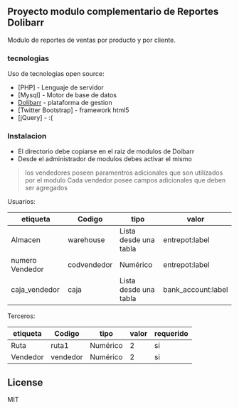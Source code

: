 ## Proyecto modulo complementario de Reportes Dolibarr


Modulo de reportes de ventas por producto y por cliente.


### tecnologias

Uso de tecnologias open source:

* [PHP] - Lenguaje de servidor
* [Mysql] - Motor de base de datos
* [Dolibarr](https://www.dolibarr.es) - plataforma de gestion
* [Twitter Bootstrap] - framework html5
* [jQuery] - :(


### Instalacion

  - El directorio debe copiarse en el raiz de modulos de Doibarr
  - Desde el administrador de modulos debes activar el mismo


> los vendedores poseen paramentros adicionales 
> que son utilizados por el modulo 
> Cada vendedor posee campos adicionales que deben ser agregados


Usuarios:


| etiqueta | Codigo | tipo | valor |
| ------ | ------ | ------ | ------ |
| Almacen | warehouse | Lista desde una tabla | entrepot:label |
| numero Vendedor | codvendedor | Numérico | entrepot:label |
| caja_vendedor | caja | Lista desde una tabla | bank_account:label |



Terceros:


| etiqueta | Codigo | tipo | valor | requerido |
| ------ | ------ | ------ | ------ | ------ |
| Ruta | ruta1 | Numérico | 2 | si |
| Vendedor | vendedor | Numérico | 2 | si |




License
----

MIT
